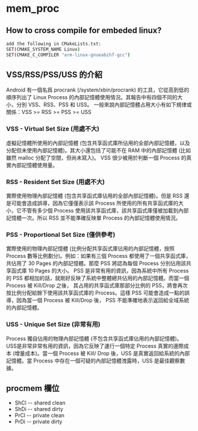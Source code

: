 # mem_proc
## How to cross compile for embeded linux?
```bash
add the following in CMakeLists.txt:
SET(CMAKE_SYSTEM_NAME Linux)
SET(CMAKE_C_COMPILER "arm-linux-gnueabihf-gcc")
```

## VSS/RSS/PSS/USS 的介紹
Android 有一個名爲 procrank (/system/xbin/procrank) 的工具，它從高到低的順序列出了 Linux Process 的內部記憶體使用情況。其報告中有四個不同的大小，分別 VSS、RSS、PSS 和 USS。
一般來說內部記憶體占用大小有如下規律或關係：VSS >= RSS >= PSS >= USS

### VSS - Virtual Set Size (用處不大)
虛擬記憶體所使用的內部記憶體 (包含共享函式庫所佔用的全部內部記憶體，以及分配但未使用內部記憶體)。其大小還包括了可能不在 RAM 中的內部記憶體 (比如雖然 malloc 分配了空間，但尚未寫入)。 VSS 很少被用於判斷一個 Process 的真實內部記憶體使用量。

### RSS - Resident Set Size (用處不大)
實際使用物理內部記憶體 (包含共享函式庫佔用的全部內部記憶體)。但是 RSS 還是可能會造成誤導，因為它僅僅表示該 Process 所使用的所有共享函式庫的大小，它不管有多少個 Process 使用該共享函式庫，該共享函式庫僅被加載到內部記憶體一次。所以 RSS 並不能準確反映單 Process 的內部記憶體使用情況。

### PSS - Proportional Set Size (僅供參考)
實際使用的物理內部記憶體 (比例分配共享函式庫佔用的內部記憶體，按照 Process 數等比例劃分)。例如：如果有三個 Process 都使用了一個共享函式庫，共佔用了 30 Pages 的內部記憶體。那麼 PSS 將認為每個 Process 分別佔用該共享函式庫 10 Pages 的大小。 PSS 是非常有用的資訊，因為系統中所有 Process 的 PSS 都相加的話，就剛好反映了系統中整體總共佔用的內部記憶體。而當一個 Process 被 Kill/Drop 之後， 其占用的共享函式庫那部分比例的 PSS，將會再次按比例分配給餘下使用該共享函式庫的 Process。這樣 PSS 可能會造成一點的誤導，因為當一個 Process 被 Kill/Drop 後， PSS 不能準確地表示返回給全域系統的內部記憶體。

### USS - Unique Set Size (非常有用)
 Process 獨自佔用的物理內部記憶體 (不包含共享函式庫佔用的內部記憶體)。 USS是非常非常有用的資訊，因為它反映了運行一個特定 Process 真實的邊際成本 (增量成本)。當一個 Process 被 Kill/ Drop 後，USS 是真實返回給系統的內部記憶體。當 Process 中存在一個可疑的內部記憶體洩露時，USS 是最佳觀察數據。

## procmem 欄位
* ShCl  --  shared clean
* ShDi  --  shared dirty
* PrCl  --  private clean
* PrDi  --  private dirty